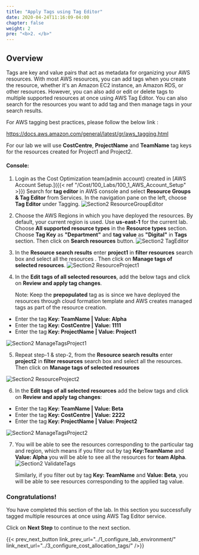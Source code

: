 ```yaml
---
title: "Apply Tags using Tag Editor"
date: 2020-04-24T11:16:09-04:00
chapter: false
weight: 2
pre: "<b>2. </b>"
---
```

## Overview

Tags are key and value pairs that act as metadata for organizing your AWS resources. With most AWS resources, you can add tags when you create the resource, whether it's an Amazon EC2 instance, an Amazon RDS, or other resources. However, you can also add or edit or delete tags to multiple supported resources at once using AWS Tag Editor. You can also search for the resources you want to add tag and then manage tags in your search results.

For AWS tagging best practices, please follow the below link :

<https://docs.aws.amazon.com/general/latest/gr/aws_tagging.html>

For our lab we will use **CostCentre**, **ProjectName** and **TeamName** tag keys for the resources created for Project1 and Project2.


#### Console:

1. Login as the Cost Optimization team(admin account) created in [AWS Account Setup.]({{< ref "/Cost/100_Labs/100_1_AWS_Account_Setup" >}}) Search for **tag editor** in AWS console and select **Resource Groups & Tag Editor** from Services. In the navigation pane on the left, choose **Tag Editor** under Tagging.
 ![Section2 ResourceGroupEditor](/Cost/200_Cost_Category/Images/section2/resourceGroupTagEditorService.png)

2. Choose the AWS Regions in which you have deployed the resources. By
    default, your current region is used. Use **us-east-1** for the current
    lab. Choose **All supported resource types** in the **Resource types** section. Choose **Tag Key** as **"Department"** and **tag value** as
    **"Digital"** in **Tags** section. Then click on **Search resources** button.
 ![Section2 TagEditor](/Cost/200_Cost_Category/Images/section2/tagEditorFindResources.png)

3. In the **Resource search results** enter **project1** in **filter resources** search box and select all the resources . Then click on **Manage tags of selected resources**.
 ![Section2 ResourceProject1](/Cost/200_Cost_Category/Images/section2/resourceSearchResultProject1.png)

4. In the **Edit tags of all selected resources**, add the below tags and click on **Review and apply tag changes**.

   Note: Keep the **prepopulated** tag as is since we have deployed the resources
    through cloud formation template and AWS creates managed tags as
    part of the resource creation.

- Enter the tag **Key: TeamName | Value: Alpha**
- Enter the tag **Key: CostCentre | Value: 1111**
- Enter the tag **Key: ProjectName | Value: Project1**

 ![Section2 ManageTagsProject1](/Cost/200_Cost_Category/Images/section2/manageTagsProject1.png)

5.  Repeat step-1 & step-2, from the **Resource search results** enter **project2** in **filter resources** search box and select all the resources. Then click on **Manage tags of selected resources**

 ![Section2 ResourceProject2](/Cost/200_Cost_Category/Images/section2/resourceSearchResultProject2.png)

6.  In the **Edit tags of all selected resources** add the below tags and click on **Review and apply tag changes**:

- Enter the tag **Key: TeamName | Value: Beta**
- Enter the tag **Key: CostCentre | Value: 2222**
- Enter the tag **Key: ProjectName | Value: Project2**

 ![Section2 ManageTagsProject2](/Cost/200_Cost_Category/Images/section2/manageTagsProject2.png)

7. You will be able to see the resources corresponding to the
    particular tag and region, which means if you filter out by tag **Key:TeamName** and **Value: Alpha** you will be able to see all the resources
    for **team Alpha**.  ![Section2 ValidateTags](/Cost/200_Cost_Category/Images/section2/validateTagsTeamAlpha.png)
   
   Similarly, if you filter out by tag **Key: TeamName** and **Value: Beta**, you will be able to see resources corresponding to the applied tag value.



### Congratulations!

You have completed this section of the lab. In this section you
successfully tagged multiple resources at once using AWS Tag Editor
service.

Click on **Next Step** to continue to the next section.

{{< prev_next_button link_prev_url="../1_configure_lab_environment/" link_next_url="../3_configure_cost_allocation_tags/" />}}
